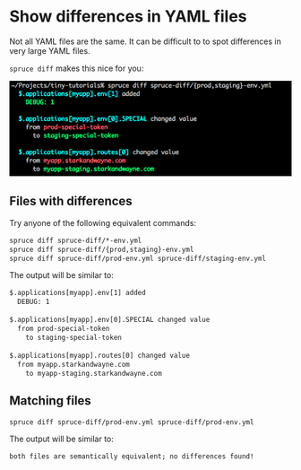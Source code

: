 # Show differences in YAML files

Not all YAML files are the same. It can be difficult to to spot differences in very large YAML files.

`spruce diff` makes this nice for you:

![diffs](spruce-diff-differences.png)

## Files with differences

Try anyone of the following equivalent commands:

```
spruce diff spruce-diff/*-env.yml
spruce diff spruce-diff/{prod,staging}-env.yml
spruce diff spruce-diff/prod-env.yml spruce-diff/staging-env.yml
```

The output will be similar to:

```
$.applications[myapp].env[1] added
  DEBUG: 1

$.applications[myapp].env[0].SPECIAL changed value
  from prod-special-token
    to staging-special-token

$.applications[myapp].routes[0] changed value
  from myapp.starkandwayne.com
    to myapp-staging.starkandwayne.com
```

## Matching files

```
spruce diff spruce-diff/prod-env.yml spruce-diff/prod-env.yml
```

The output will be similar to:

```
both files are semantically equivalent; no differences found!
```
